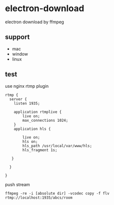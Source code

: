# electron-download

electron download by ffmpeg

## support

- mac
- window
- linux

## test

use nginx rtmp plugin


``` nginx
rtmp {
  server {
    listen 1935;

    application rtmplive {
        live on;
        max_connections 1024;
    }
    application hls {

        live on;
        hls on;
        hls_path /usr/local/var/www/hls;
        hls_fragment 1s;

   }

  }

}
```

push stream


```
ffmpeg -re -i [absolute dir] -vcodec copy -f flv rtmp://localhost:1935/abcs/room
```
